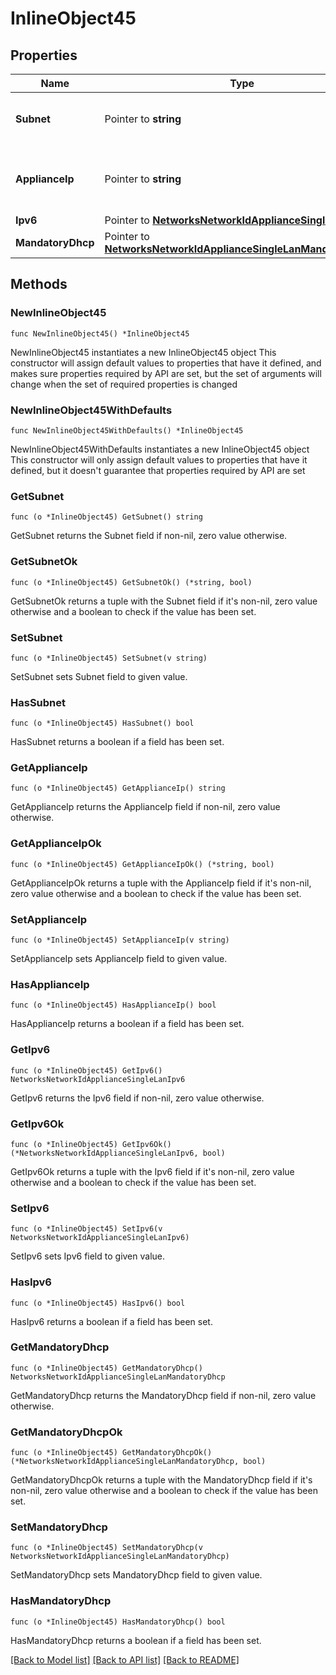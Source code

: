 # InlineObject45

## Properties

Name | Type | Description | Notes
------------ | ------------- | ------------- | -------------
**Subnet** | Pointer to **string** | The subnet of the single LAN configuration | [optional] 
**ApplianceIp** | Pointer to **string** | The appliance IP address of the single LAN | [optional] 
**Ipv6** | Pointer to [**NetworksNetworkIdApplianceSingleLanIpv6**](NetworksNetworkIdApplianceSingleLanIpv6.md) |  | [optional] 
**MandatoryDhcp** | Pointer to [**NetworksNetworkIdApplianceSingleLanMandatoryDhcp**](NetworksNetworkIdApplianceSingleLanMandatoryDhcp.md) |  | [optional] 

## Methods

### NewInlineObject45

`func NewInlineObject45() *InlineObject45`

NewInlineObject45 instantiates a new InlineObject45 object
This constructor will assign default values to properties that have it defined,
and makes sure properties required by API are set, but the set of arguments
will change when the set of required properties is changed

### NewInlineObject45WithDefaults

`func NewInlineObject45WithDefaults() *InlineObject45`

NewInlineObject45WithDefaults instantiates a new InlineObject45 object
This constructor will only assign default values to properties that have it defined,
but it doesn't guarantee that properties required by API are set

### GetSubnet

`func (o *InlineObject45) GetSubnet() string`

GetSubnet returns the Subnet field if non-nil, zero value otherwise.

### GetSubnetOk

`func (o *InlineObject45) GetSubnetOk() (*string, bool)`

GetSubnetOk returns a tuple with the Subnet field if it's non-nil, zero value otherwise
and a boolean to check if the value has been set.

### SetSubnet

`func (o *InlineObject45) SetSubnet(v string)`

SetSubnet sets Subnet field to given value.

### HasSubnet

`func (o *InlineObject45) HasSubnet() bool`

HasSubnet returns a boolean if a field has been set.

### GetApplianceIp

`func (o *InlineObject45) GetApplianceIp() string`

GetApplianceIp returns the ApplianceIp field if non-nil, zero value otherwise.

### GetApplianceIpOk

`func (o *InlineObject45) GetApplianceIpOk() (*string, bool)`

GetApplianceIpOk returns a tuple with the ApplianceIp field if it's non-nil, zero value otherwise
and a boolean to check if the value has been set.

### SetApplianceIp

`func (o *InlineObject45) SetApplianceIp(v string)`

SetApplianceIp sets ApplianceIp field to given value.

### HasApplianceIp

`func (o *InlineObject45) HasApplianceIp() bool`

HasApplianceIp returns a boolean if a field has been set.

### GetIpv6

`func (o *InlineObject45) GetIpv6() NetworksNetworkIdApplianceSingleLanIpv6`

GetIpv6 returns the Ipv6 field if non-nil, zero value otherwise.

### GetIpv6Ok

`func (o *InlineObject45) GetIpv6Ok() (*NetworksNetworkIdApplianceSingleLanIpv6, bool)`

GetIpv6Ok returns a tuple with the Ipv6 field if it's non-nil, zero value otherwise
and a boolean to check if the value has been set.

### SetIpv6

`func (o *InlineObject45) SetIpv6(v NetworksNetworkIdApplianceSingleLanIpv6)`

SetIpv6 sets Ipv6 field to given value.

### HasIpv6

`func (o *InlineObject45) HasIpv6() bool`

HasIpv6 returns a boolean if a field has been set.

### GetMandatoryDhcp

`func (o *InlineObject45) GetMandatoryDhcp() NetworksNetworkIdApplianceSingleLanMandatoryDhcp`

GetMandatoryDhcp returns the MandatoryDhcp field if non-nil, zero value otherwise.

### GetMandatoryDhcpOk

`func (o *InlineObject45) GetMandatoryDhcpOk() (*NetworksNetworkIdApplianceSingleLanMandatoryDhcp, bool)`

GetMandatoryDhcpOk returns a tuple with the MandatoryDhcp field if it's non-nil, zero value otherwise
and a boolean to check if the value has been set.

### SetMandatoryDhcp

`func (o *InlineObject45) SetMandatoryDhcp(v NetworksNetworkIdApplianceSingleLanMandatoryDhcp)`

SetMandatoryDhcp sets MandatoryDhcp field to given value.

### HasMandatoryDhcp

`func (o *InlineObject45) HasMandatoryDhcp() bool`

HasMandatoryDhcp returns a boolean if a field has been set.


[[Back to Model list]](../README.md#documentation-for-models) [[Back to API list]](../README.md#documentation-for-api-endpoints) [[Back to README]](../README.md)



